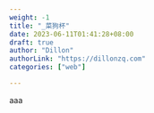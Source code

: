 ```yaml
---
weight: -1
title: "_菜狗杯"
date: 2023-06-11T01:41:28+08:00
draft: true
author: "Dillon"
authorLink: "https://dillonzq.com"
categories: ["web"]

---
```


aaa